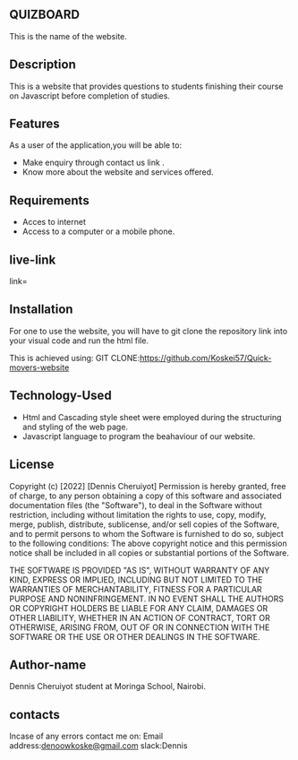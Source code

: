 ## QUIZBOARD
This is the name of the website.

## Description
This is a website that provides questions to students finishing their course on Javascript before completion of studies.

## Features
As a user of the application,you will be able to:
 * Make enquiry through contact us link .
 * Know more about the website and services offered.

## Requirements
* Acces to internet 
* Access to a computer or a mobile phone.

## live-link
link=

 ## Installation
For one to use the website, you will have to git clone the repository link into your visual code and run the html file.

This is achieved using:
GIT CLONE:https://github.com/Koskei57/Quick-movers-website
## Technology-Used
* Html and Cascading style sheet were employed during the structuring and styling of the web page. 
* Javascript language to program the beahaviour of our website.

## License
Copyright (c) [2022] [Dennis Cheruiyot] Permission is hereby granted, free of charge, to any person obtaining a copy of this software and associated documentation files (the "Software"), to deal in the Software without restriction, including without limitation the rights to use, copy, modify, merge, publish, distribute, sublicense, and/or sell copies of the Software, and to permit persons to whom the Software is furnished to do so, subject to the following conditions: The above copyright notice and this permission notice shall be included in all copies or substantial portions of the Software.

THE SOFTWARE IS PROVIDED "AS IS", WITHOUT WARRANTY OF ANY KIND, EXPRESS OR IMPLIED, INCLUDING BUT NOT LIMITED TO THE WARRANTIES OF MERCHANTABILITY, FITNESS FOR A PARTICULAR PURPOSE AND NONINFRINGEMENT. IN NO EVENT SHALL THE AUTHORS OR COPYRIGHT HOLDERS BE LIABLE FOR ANY CLAIM, DAMAGES OR OTHER LIABILITY, WHETHER IN AN ACTION OF CONTRACT, TORT OR OTHERWISE, ARISING FROM, OUT OF OR IN CONNECTION WITH THE SOFTWARE OR THE USE OR OTHER DEALINGS IN THE SOFTWARE.

## Author-name
Dennis Cheruiyot student at Moringa School, Nairobi.

## contacts
Incase of any errors contact me on:
Email address:denoowkoske@gmail.com slack:Dennis